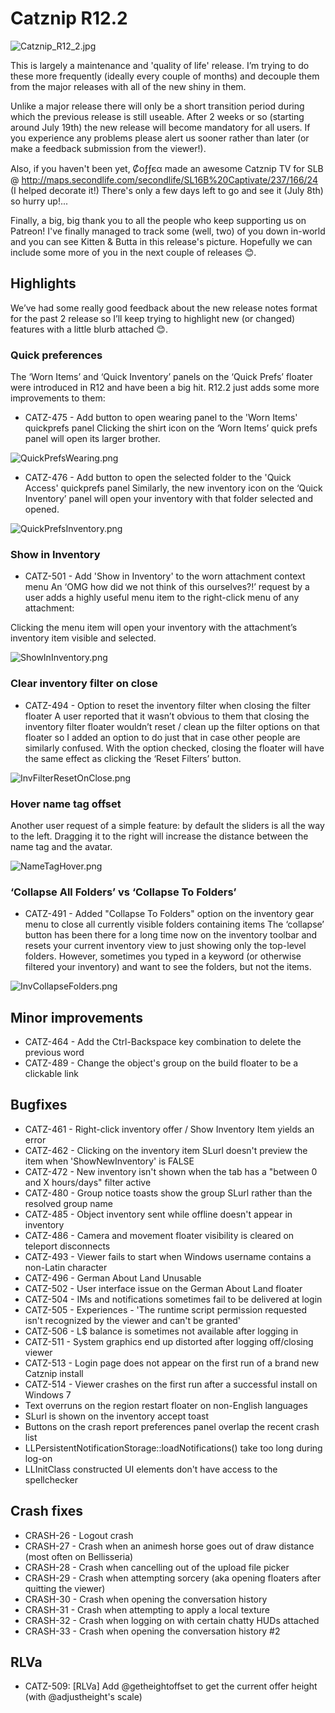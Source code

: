 # Catznip R12.2

![Catznip_R12_2.jpg](Catznip_R12_2.png)

This is largely a maintenance and 'quality of life' release. I’m trying to do these more frequently (ideally every couple of months) and decouple them from the major releases with all of the new shiny in them. 

Unlike a major release there will only be a short transition period during which the previous release is still useable. After 2 weeks or so (starting around July 19th) the new release will become mandatory for all users. If you experience any problems please alert us sooner rather than later (or make a feedback submission from the viewer!).

Also, if you haven't been yet, Ȼᴏƒƒєα made an awesome Catznip TV for SLB  @ http://maps.secondlife.com/secondlife/SL16B%20Captivate/237/166/24 (I helped decorate it!) There's only a few days left to go and see it (July 8th) so hurry up!...

Finally, a big, big thank you to all the people who keep supporting us on Patreon! I've finally managed to track some (well, two) of you down in-world and you can see Kitten & Butta in this release's picture.  Hopefully we can include some more of you in the next couple of releases 😊.

## Highlights

We’ve had some really good feedback about the new release notes format for the past 2 release so I’ll keep trying to highlight new (or changed) features with a little blurb attached 😊.

### Quick preferences
The ‘Worn Items’ and ‘Quick Inventory’ panels on the ‘Quick Prefs’ floater were introduced in R12 and have been a big hit. R12.2 just adds some more improvements to them:
* CATZ-475  - Add button to open wearing panel to the 'Worn Items' quickprefs panel
Clicking the shirt icon on the ‘Worn Items’ quick prefs panel will open its larger brother.

![QuickPrefsWearing.png](QuickPrefsWearing.png)
 
* CATZ-476 - Add button to open the selected folder to the 'Quick Access' quickprefs panel
Similarly, the new inventory icon on the ‘Quick Inventory’ panel will open your inventory with that folder selected and opened.

![QuickPrefsInventory.png](QuickPrefsInventory.png)

### Show in Inventory
* CATZ-501 - Add 'Show in Inventory' to the worn attachment context menu
An ‘OMG how did we not think of this ourselves?!’ request by a user adds a highly useful menu item to the right-click menu of any attachment:
 
Clicking the menu item will open your inventory with the attachment’s inventory item visible and selected.

![ShowInInventory.png](ShowInInventory.png)

### Clear inventory filter on close
* CATZ-494 - Option to reset the inventory filter when closing the filter floater
A user reported that it wasn’t obvious to them that closing the inventory filter floater wouldn’t reset / clean up the filter options on that floater so I added an option to do just that in case other people are similarly confused.
With the option checked, closing the floater will have the same effect as clicking the ‘Reset Filters’  button.

![InvFilterResetOnClose.png](InvFilterResetOnClose.png)

### Hover name tag offset
 
Another user request of a simple feature: by default the sliders is all the way to the left. Dragging it to the right will increase the distance between the name tag and the avatar.

![NameTagHover.png](NameTagHover.png)

### ‘Collapse All Folders’ vs ‘Collapse To Folders’
* CATZ-491 - Added "Collapse To Folders" option on the inventory gear menu to close all currently visible folders containing items
The ‘collapse’ button has been there for a long time now on the inventory toolbar and resets your current inventory view to just showing only the top-level folders.
However, sometimes you typed in a keyword (or otherwise filtered your inventory) and want to see the folders, but not the items.

![InvCollapseFolders.png](InvCollapseFolders.png)

## Minor improvements
* CATZ-464 - Add the Ctrl-Backspace key combination to delete the previous word
* CATZ-489 - Change the object's group on the build floater to be a clickable link

## Bugfixes
* CATZ-461 - Right-click inventory offer / Show Inventory Item yields an error
* CATZ-462 - Clicking on the inventory item SLurl doesn't preview the item when 'ShowNewInventory' is FALSE
* CATZ-472 - New inventory isn't shown when the tab has a "between 0 and X hours/days" filter active
* CATZ-480 - Group notice toasts show the group SLurl rather than the resolved group name
* CATZ-485 - Object inventory sent while offline doesn't appear in inventory
* CATZ-486 - Camera and movement floater visibility is cleared on teleport disconnects
* CATZ-493 - Viewer fails to start when Windows username contains a non-Latin character
* CATZ-496 - German About Land Unusable
* CATZ-502 - User interface issue on the German About Land floater
* CATZ-504 - IMs and notifications sometimes fail to be delivered at login
* CATZ-505 - Experiences - 'The runtime script permission requested isn't recognized by the viewer and can't be granted'
* CATZ-506 - L$ balance is sometimes not available after logging in
* CATZ-511 - System graphics end up distorted after logging off/closing viewer
* CATZ-513 - Login page does not appear on the first run of a brand new Catznip install
* CATZ-514 - Viewer crashes on the first run after a successful install on Windows 7
* Text overruns on the region restart floater on non-English languages
* SLurl is shown on the inventory accept toast
* Buttons on the crash report preferences panel overlap the recent crash list
* LLPersistentNotificationStorage::loadNotifications() take too long during log-on
* LLInitClass constructed UI elements don't have access to the spellchecker

## Crash fixes
* CRASH-26 - Logout crash
* CRASH-27 - Crash when an animesh horse goes out of draw distance (most often on Bellisseria)
* CRASH-28 - Crash when cancelling out of the upload file picker
* CRASH-29 - Crash when attempting sorcery (aka opening floaters after quitting the viewer)
* CRASH-30 - Crash when opening the conversation history
* CRASH-31 - Crash when attempting to apply a local texture
* CRASH-32 - Crash when logging on with certain chatty HUDs attached
* CRASH-33 - Crash when opening the conversation history #2

## RLVa
* CATZ-509: [RLVa] Add @getheightoffset to get the current offer height (with @adjustheight's scale)
